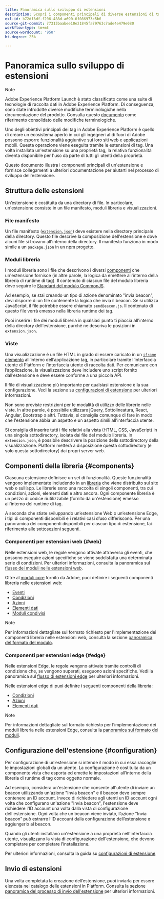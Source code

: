 ```yaml
---
title: Panoramica sullo sviluppo di estensioni
description: Scopri i componenti principali di diverse estensioni di tag e il processo di sviluppo delle stesse in Adobe Experience Platform.
exl-id: b72df3df-f206-488d-a690-0f086973c5b6
source-git-commit: 77313baabee10e21845fa79763c7ade4e479e080
workflow-type: tm+mt
source-wordcount: '950'
ht-degree: 25%

---
```


# Panoramica sullo sviluppo di estensioni

>[!NOTE]
>
>Adobe Experience Platform Launch è stato classificato come una suite di tecnologie di raccolta dati in Adobe Experience Platform. Di conseguenza, sono state introdotte diverse modifiche terminologiche nella documentazione del prodotto. Consulta questo [documento](../term-updates.md) come riferimento consolidato delle modifiche terminologiche.

Uno degli obiettivi principali dei tag in Adobe Experience Platform è quello di creare un ecosistema aperto in cui gli ingegneri al di fuori di Adobe possono esporre funzionalità aggiuntive sui loro siti web e applicazioni mobili. Questa operazione viene eseguita tramite le estensioni di tag. Una volta installata un&#39;estensione su una proprietà tag, la relativa funzionalità diventa disponibile per l&#39;uso da parte di tutti gli utenti della proprietà.

Questo documento illustra i componenti principali di un&#39;estensione e fornisce collegamenti a ulteriori documentazione per aiutarti nel processo di sviluppo dell&#39;estensione.

## Struttura delle estensioni

Un’estensione è costituita da una directory di file. In particolare, un&#39;estensione consiste in un file manifesto, moduli libreria e visualizzazioni.

### File manifesto

Un file manifesto ([`extension.json`](./manifest.md)) deve esistere nella directory principale della directory. Questo file descrive la composizione dell&#39;estensione e dove alcuni file si trovano all&#39;interno della directory. Il manifesto funziona in modo simile a un [`package.json`](https://docs.npmjs.com/files/package.json) in un [npm](https://www.npmjs.com/) progetto.

### Moduli libreria

I moduli libreria sono i file che descrivono i diversi [componenti](#components) che un&#39;estensione fornisce (in altre parole, la logica da emettere all&#39;interno della libreria di runtime di tag). Il contenuto di ciascun file del modulo libreria deve seguire le [Standard del modulo CommonJS](https://nodejs.org/api/modules.html#modules-commonjs-modules).

Ad esempio, se stai creando un tipo di azione denominato &quot;invia beacon&quot;, devi disporre di un file contenente la logica che invia il beacon. Se si utilizza JavaScript, il file potrebbe essere chiamato `sendBeacon.js`. Il contenuto di questo file verrà emesso nella libreria runtime dei tag.

Puoi inserire i file dei moduli libreria in qualsiasi punto ti piaccia all&#39;interno della directory dell&#39;estensione, purché ne descriva le posizioni in `extension.json`.

### Viste

Una visualizzazione è un file HTML in grado di essere caricato in un [`iframe` elemento](https://developer.mozilla.org/it-IT/docs/Web/HTML/Element/iframe) all’interno dell’applicazione tag, in particolare tramite l’interfaccia utente di Platform e l’interfaccia utente di raccolta dati. Per comunicare con l’applicazione, la visualizzazione deve includere uno script fornito dall’estensione e deve essere conforme a una piccola API.

Il file di visualizzazione più importante per qualsiasi estensione è la sua configurazione. Vedi la sezione su [configurazioni di estensione](#configuration) per ulteriori informazioni.

Non sono previste restrizioni per le modalità di utilizzo delle librerie nelle viste. In altre parole, è possibile utilizzare jQuery, Sottolineatura, React, Angular, Bootstrap o altri. Tuttavia, si consiglia comunque di fare in modo che l&#39;estensione abbia un aspetto e un aspetto simili all&#39;interfaccia utente.

Si consiglia di inserire tutti i file relativi alla vista (HTML, CSS, JavaScript) in una singola sottodirectory, isolata dai file del modulo libreria. In `extension.json`, è possibile descrivere la posizione della sottodirectory della visualizzazione. Platform metterà a disposizione questa sottodirectory (e solo questa sottodirectory) dai propri server web.

## Componenti della libreria {#components}

Ciascuna estensione definisce un set di funzionalità. Queste funzionalità vengono implementate includendo in un [libreria](../ui/publishing/libraries.md) che viene distribuito sul sito web o sull’app. Le librerie sono una raccolta di singoli componenti, tra cui condizioni, azioni, elementi dati e altro ancora. Ogni componente libreria è un pezzo di codice riutilizzabile (fornito da un&#39;estensione) emesso all&#39;interno del runtime di tag.

A seconda che stiate sviluppando un’estensione Web o un’estensione Edge, i tipi di componenti disponibili e i relativi casi d’uso differiscono. Per una panoramica dei componenti disponibili per ciascun tipo di estensione, fai riferimento alle sottosezioni seguenti.

### Componenti per estensioni web {#web}

Nelle estensioni web, le regole vengono attivate attraverso gli eventi, che possono eseguire azioni specifiche se viene soddisfatta una determinata serie di condizioni. Per ulteriori informazioni, consulta la panoramica sul [flusso dei moduli nelle estensioni web](./web/flow.md).

Oltre al [moduli core](./web/core.md) fornito da Adobe, puoi definire i seguenti componenti libreria nelle estensioni web:

* [Eventi](./web/event-types.md)
* [Condizioni](./web/condition-types.md)
* [Azioni](./web/action-types.md)
* [Elementi dati](./web/data-element-types.md)
* [Moduli condivisi](./web/shared.md)

>[!NOTE]
>
>Per informazioni dettagliate sul formato richiesto per l&#39;implementazione dei componenti libreria nelle estensioni web, consulta la sezione [panoramica del formato del modulo](./web/format.md).

### Componenti per estensioni edge {#edge}

Nelle estensioni Edge, le regole vengono attivate tramite controlli di condizione che, se vengono superati, eseguono azioni specifiche. Vedi la panoramica sul [flusso di estensioni edge](./edge/flow.md) per ulteriori informazioni.

Nelle estensioni edge di puoi definire i seguenti componenti della libreria:

* [Condizioni](./edge/condition-types.md)
* [Azioni](./edge/action-types.md)
* [Elementi dati](./edge/data-element-types.md)

>[!NOTE]
>
>Per informazioni dettagliate sul formato richiesto per l’implementazione dei moduli libreria nelle estensioni Edge, consulta la [panoramica sul formato dei moduli](./edge/format.md).

## Configurazione dell&#39;estensione {#configuration}

Per configurazione di un’estensione si intende il modo in cui essa raccoglie le impostazioni globali da un utente. La configurazione è costituita da un componente vista che esporta ed emette le impostazioni all’interno della libreria di runtime di tag come oggetto normale.

Ad esempio, considera un&#39;estensione che consente all&#39;utente di inviare un beacon utilizzando un&#39;azione &quot;Invia beacon&quot; e il beacon deve sempre contenere un ID account. Invece di richiedere agli utenti un ID account ogni volta che configurano un&#39;azione &quot;Invia beacon&quot;, l&#39;estensione deve richiedere l&#39;ID account una volta dalla vista di configurazione dell&#39;estensione. Ogni volta che un beacon viene inviato, l’azione &quot;Invia beacon&quot; può estrarre l’ID account dalla configurazione dell’estensione e aggiungerlo al beacon.

Quando gli utenti installano un&#39;estensione a una proprietà nell&#39;interfaccia utente, visualizzano la vista di configurazione dell&#39;estensione, che devono completare per completare l&#39;installazione.

Per ulteriori informazioni, consulta la guida su [configurazioni di estensione](./configuration.md).

## Invio di estensioni

Una volta completata la creazione dell’estensione, puoi inviarla per essere elencata nel catalogo delle estensioni in Platform. Consulta la sezione [panoramica del processo di invio dell&#39;estensione](./submit/overview.md) per ulteriori informazioni.
